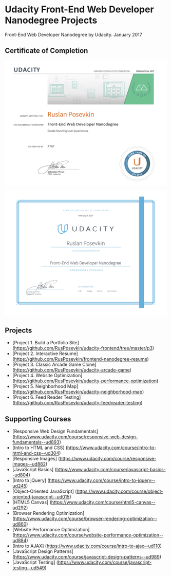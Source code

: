 # Udacity Front-End Web Developer Nanodegree Projects
Front-End Web Developer Nanodegree by Udacity. January 2017

## Certificate of Completion
![Certificate of Completion](https://github.com/rusposevkin/udacity-frontend/raw/master/img/certificate-1.png "Certificate of Completion")

![Certificate of Completion](https://github.com/rusposevkin/udacity-frontend/raw/master/img/certificate-2.png "Certificate of Completion")

## Projects
* [Project 1. Build a Portfolio Site] (https://github.com/RusPosevkin/udacity-frontend/tree/master/p3)
* [Project 2. Interactive Resume] (https://github.com/RusPosevkin/frontend-nanodegree-resume)
* [Project 3. Classic Arcade Game Clone] (https://github.com/RusPosevkin/udacity-arcade-game)
* [Project 4. Website Optimization] (https://github.com/RusPosevkin/udacity-performance-optimization)
* [Project 5. Neighborhood Map] (https://github.com/RusPosevkin/udacity-neighborhood-map)
* [Project 6. Feed Reader Testing] (https://github.com/RusPosevkin/udacity-feedreader-testing)

## Supporting Courses
* [Responsive Web Design Fundamentals] (https://www.udacity.com/course/responsive-web-design-fundamentals--ud893)
* [Intro to HTML and CSS] (https://www.udacity.com/course/intro-to-html-and-css--ud304)
* [Responsive Images] (https://www.udacity.com/course/responsive-images--ud882)
* [JavaScript Basics] (https://www.udacity.com/course/javascript-basics--ud804)
* [Intro to jQuery] (https://www.udacity.com/course/intro-to-jquery--ud245)
* [Object-Oriented JavaScript] (https://www.udacity.com/course/object-oriented-javascript--ud015)
* [HTML5 Canvas] (https://www.udacity.com/course/html5-canvas--ud292)
* [Browser Rendering Optimization] (https://www.udacity.com/course/browser-rendering-optimization--ud860)
* [Website Performance Optimization] (https://www.udacity.com/course/website-performance-optimization--ud884)
* [Intro to AJAX] (https://www.udacity.com/course/intro-to-ajax--ud110)
* [JavaScript Design Patterns] (https://www.udacity.com/course/javascript-design-patterns--ud989)
* [JavaScript Testing] (https://www.udacity.com/course/javascript-testing--ud549)


